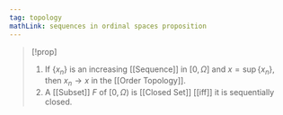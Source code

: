 ```yaml
---
tag: topology
mathLink: sequences in ordinal spaces proposition
---
```

>[!prop]
>1. If $\{x_{n}\}$ is an increasing [[Sequence]] in $[0, \Omega]$ and $x=\sup\{x_{n}\}$, then $x_{n}\rightarrow x$ in the [[Order Topology]].
>2. A [[Subset]] $F$ of $[0,\Omega)$ is [[Closed Set]] [[iff]] it is sequentially closed.
